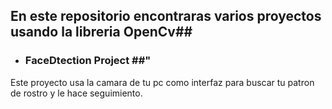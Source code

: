 ## En este repositorio encontraras varios proyectos usando la libreria OpenCv## 
* ### FaceDtection Project ##"
Este proyecto usa la camara de tu pc como interfaz para buscar tu patron de rostro y le hace seguimiento.